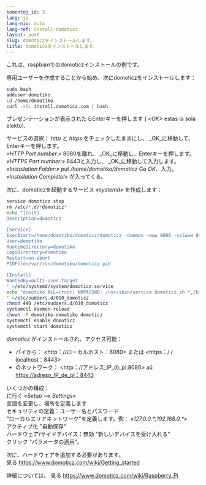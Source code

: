```yaml
---
komentoj_id: 3.
lang: ja
lang-niv: auto
lang-ref: instali-domoticz
layout: post
slug: domoticzをインストールします。
title: domoticzをインストールします。
---
```


これは、raspbianでのdomoticzインストールの例です。

専用ユーザーを作成することから始め、次にdomoticzをインストールします：
```bash
sudo bash
adduser domotiko
cd /home/domotiko
curl -sSL install.domoticz.com | bash
```
プレゼンテーションが表示されたらEnterキーを押します ( _\<OK>_ estas la sola elekto).  
  
  
サービスの選択： _http_ と _https_ をチェックしたままにし、 _OK_に移動して、Enterキーを押します。  
_«HTTP Port number:»_ 8080を離れ、 _OK_に移動し、Enterキーを押します。  
_«HTTPS Port number:»_ 8443と入力し、 _OK_に移動して入力します。  
_«Installation Folder:»_   put   _/home/domotiko/domoticz_  Go   _OK_、入力。    
 _«Installation Complete!»_  が入ってくる。 


次に、domoticzを起動するサービス _«systemd»_ を作成します：
```bash
service domoticz stop
rm /etc/*.d/*domoticz*
echo "[Unit]
Description=domoticz

[Service]
ExecStart=/home/domotiko/domoticz/domoticz -daemon -www 8080 -sslwww 8443 -pidfile /var/run/domotiko/domoticz.pid
User=domotiko
RuntimeDirectory=domotiko
LogsDirectory=domotiko
Restart=on-abort
PIDFile=/var/run/domotiko/domoticz.pid

[Install]
WantedBy=multi-user.target
" >/etc/systemd/system/domoticz.service
echo "domotiko ALL=(root) NOPASSWD: /usr/sbin/service domoticz.sh *,/bin/systemctl stop domoticz.service,/bin/systemctl start domoticz.service
" >/etc/sudoers.d/010_domoticz
chmod 440 /etc/sudoers.d/010_domoticz
systemctl daemon-reload
chown -R domotiko.domotiko domoticz
systemctl enable domoticz
systemctl start domoticz
```

_domoticz_ がインストールされ、アクセス可能：
* パイから： <http：//ローカルホスト：8080> または <https：/ / localhost：8443>
* のネットワーク： <http：//アドレス_IP_の_pi:8080> aŭ <https://adreso_IP_de_pi：8443>

いくつかの構成：  
に行く _«Setup --> Settings»_  
言語を変更し、場所を定義します  
セキュリティの定義：ユーザー名とパスワード  
 "ローカルエリアネットワーク"を定義します。例： _«127.0.0.\*;192.168.0.*»_  
アクティブ化 "自動保存"  
ハードウェア/サイドデバイス：無効 "新しいデバイスを受け入れる"  
クリック "パラメータの適用"。  

次に、ハードウェアを追加する必要があります。  
見る <https://www.domoticz.com/wiki/Getting_started>


詳細については、
見る <https://www.domoticz.com/wiki/Raspberry_Pi>

